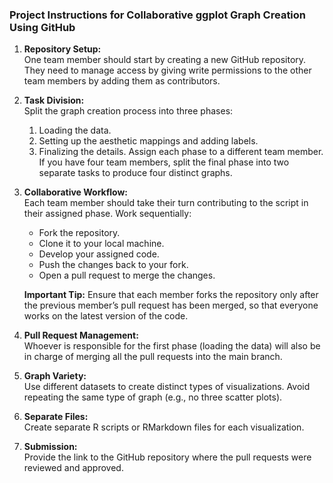 
### Project Instructions for Collaborative ggplot Graph Creation Using GitHub

1. **Repository Setup:**  
   One team member should start by creating a new GitHub repository. They need to manage access by giving write permissions to the other team members by adding them as contributors.

2. **Task Division:**  
   Split the graph creation process into three phases:
   1. Loading the data.
   2. Setting up the aesthetic mappings and adding labels.
   3. Finalizing the details.
   Assign each phase to a different team member. If you have four team members, split the final phase into two separate tasks to produce four distinct graphs.

3. **Collaborative Workflow:**  
   Each team member should take their turn contributing to the script in their assigned phase. Work sequentially:
   - Fork the repository.
   - Clone it to your local machine.
   - Develop your assigned code.
   - Push the changes back to your fork.
   - Open a pull request to merge the changes.

   **Important Tip:** Ensure that each member forks the repository only after the previous member’s pull request has been merged, so that everyone works on the latest version of the code.

4. **Pull Request Management:**  
   Whoever is responsible for the first phase (loading the data) will also be in charge of merging all the pull requests into the main branch.

5. **Graph Variety:**  
   Use different datasets to create distinct types of visualizations. Avoid repeating the same type of graph (e.g., no three scatter plots).

6. **Separate Files:**  
   Create separate R scripts or RMarkdown files for each visualization.

7. **Submission:**  
   Provide the link to the GitHub repository where the pull requests were reviewed and approved.


